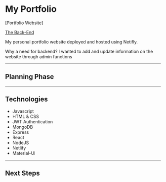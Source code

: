 # My Portfolio

[Portfolio Website]

[The Back-End](https://github.com/andywtse/atse-portfolio-react)

My personal portfolio website deployed and hosted using Netifly.

Why a need for backend? I wanted to add and update information on the website through admin functions
 
---

## Planning Phase



---

## Technologies

 - Javascript
 - HTML & CSS
 - JWT Authentication
 - MongoDB
 - Express
 - React
 - NodeJS
 - Netlify
 - Material-UI

---

## Next Steps

  
